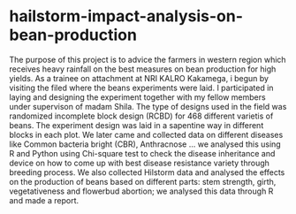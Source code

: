 # hailstorm-impact-analysis-on-bean-production
The purpose of this project is to advice the farmers in western region which receives heavy rainfall on the best measures on bean production for high yields.
As a trainee on attachment at NRI KALRO Kakamega, i begun by visiting the filed where the beans experiments were laid.
I participated in laying and designing the experiment together with my fellow members under supervison of madam Shila.
The type of designs used in the field was randomized incomplete block design (RCBD) for 468 different varietis of beans. The experiment design was laid in a sapentine way in different blocks in each plot.
We later came and collected data on different diseases like Common bacteria bright (CBR), Anthracnose ... we analysed this using R and Python using Chi-square test to check the disease inheritance and device on how to come up with best disease resistance variety through breeding process.
We also collected Hilstorm data and analysed the effects on the production of beans based on different parts: stem strength, girth, vegetativeness and flowerbud abortion; we analysed this data through R and made a report.
